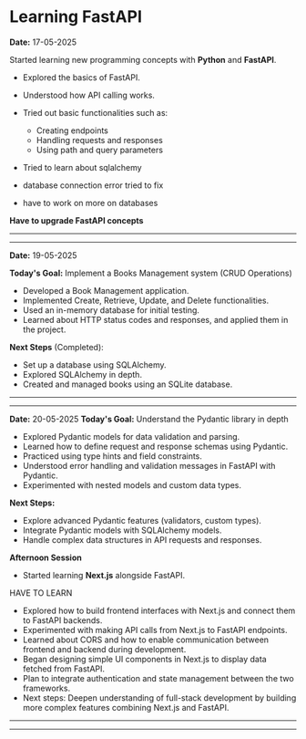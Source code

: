 # Learning FastAPI

**Date:** 17-05-2025

Started learning new programming concepts with **Python** and **FastAPI**.

- Explored the basics of FastAPI.
- Understood how API calling works.
- Tried out basic functionalities such as:
    - Creating endpoints
    - Handling requests and responses
    - Using path and query parameters

- Tried to learn about sqlalchemy 
- database connection error tried to fix
- have to work on more on databases 

**Have to upgrade FastAPI concepts**

---------------------------------------------------------------------------------------------------
---------------------------------------------------------------------------------------------------

**Date:** 19-05-2025

**Today's Goal:** Implement a Books Management system (CRUD Operations)

- Developed a Book Management application.
- Implemented Create, Retrieve, Update, and Delete functionalities.
- Used an in-memory database for initial testing.
- Learned about HTTP status codes and responses, and applied them in the project.

**Next Steps** (Completed):

- Set up a database using SQLAlchemy.
- Explored SQLAlchemy in  depth.
- Created and managed books using an SQLite database.

---------------------------------------------------------------------------------------------------
---------------------------------------------------------------------------------------------------

**Date:** 20-05-2025
**Today's Goal:** Understand the Pydantic library in depth

- Explored Pydantic models for data validation and parsing.
- Learned how to define request and response schemas using Pydantic.
- Practiced using type hints and field constraints.
- Understood error handling and validation messages in FastAPI with Pydantic.
- Experimented with nested models and custom data types.

**Next Steps:**
- Explore advanced Pydantic features (validators, custom types).
- Integrate Pydantic models with SQLAlchemy models.
- Handle complex data structures in API requests and responses.

**Afternoon Session**

- Started learning **Next.js** alongside FastAPI.

HAVE TO LEARN 


- Explored how to build frontend interfaces with Next.js and connect them to FastAPI backends.
- Experimented with making API calls from Next.js to FastAPI endpoints.
- Learned about CORS and how to enable communication between frontend and backend during development.
- Began designing simple UI components in Next.js to display data fetched from FastAPI.
- Plan to integrate authentication and state management between the two frameworks.
- Next steps: Deepen understanding of full-stack development by building more complex features combining Next.js and FastAPI.

---------------------------------------------------------------------------------------------------
---------------------------------------------------------------------------------------------------



